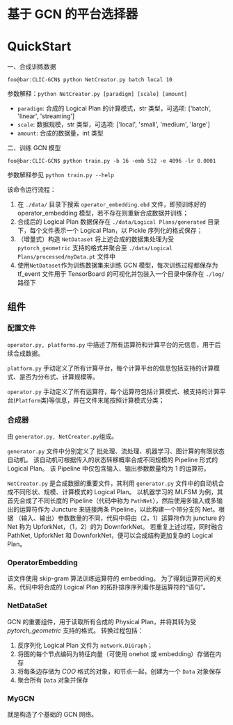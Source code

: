 # 基于 GCN 的平台选择器

# QuickStart
一、合成训练数据
```console
foo@bar:CLIC-GCN$ python NetCreator.py batch local 10
```
参数解释：`python NetCreator.py [paradigm] [scale] [amount]`
* `paradigm`: 合成的 Logical Plan 的计算模式，str 类型，可选项: [‘batch’, 'linear', 'streaming']
* `scale`: 数据规模，str 类型，可选项: ['local', 'small', 'medium', 'large']
* `amount`: 合成的数据量，int 类型

二、训练 GCN 模型
```console
foo@bar:CLIC-GCN$ python train.py -b 16 -emb 512 -e 4096 -lr 0.0001
```
参数解释参见 `python train.py --help`

该命令运行流程：
1. 在 `./data/` 目录下搜索 `operator_embedding.ebd` 文件，即预训练好的 operator_embedding 模型，若不存在则重新合成数据并训练；
2. 合成后的 Logical Plan 数据保存在 `./data/Logical Plans/generated` 目录下，每个文件表示一个 Logical Plan，以 Pickle 序列化的格式保存；
3. （增量式）构造 `NetDataset` 将上述合成的数据集处理为受 `pytorch_geometric` 支持的格式并聚合至 `./data/Logical Plans/processed/myData.pt` 文件中
4. 使用`NetDataset`作为训练数据集来训练 GCN 模型，每次训练过程都保存为 tf_event 文件用于 TensorBoard 的可视化并包装入一个目录中保存在 `./log/` 路径下




## 组件

### 配置文件
`operator.py, platforms.py` 中描述了所有运算符和计算平台的元信息，用于后续合成数据。

`platform.py` 手动定义了所有计算平台，每个计算平台的信息包括支持的计算模式、是否为分布式、计算规模等。

`operator.py` 手动定义了所有运算符，每个运算符包括计算模式、被支持的计算平台(`Platform`类)等信息，并在文件末尾按照计算模式分类；

### 合成器
由 `generator.py, NetCreator.py`组成。

`generator.py` 文件中分别定义了 批处理、流处理、机器学习、图计算的有限状态自动机。
该自动机可根据传入的状态转移概率合成不同规模的 Pipeline 形式的 Logical Plan。
该 Pipeline 中仅包含输入、输出参数数量均为 1 的运算符。

`NetCreator.py` 是合成数据的重要文件，其利用 `generator.py` 文件中的自动机合成不同形状、规模、计算模式的 Logical Plan。
以机器学习的 MLFSM 为例，其首先合成了不同长度的 Pipeline（代码中称为 `PathNet`），然后使用多输入或多输出的运算符作为 Juncture 来链接两条 Pipeline，以此构建一个带分支的 Net。根据 （输入、输出）参数数量的不同，代码中将由（2，1）运算符作为 juncture 的 Net 称为 UpforkNet，（1，2）的为 DownforkNet。
若重复上述过程，同时融合 PathNet, UpforkNet 和 DownforkNet，便可以合成结构更加复杂的 Logical Plan。

### OperatorEmbedding
该文件使用 skip-gram 算法训练运算符的 embedding。
为了得到运算符间的关系，代码中将合成的 Logical Plan 的拓扑排序序列看作是运算符的“语句”。

### NetDataSet
GCN 的重要组件，用于读取所有合成的 Physical Plan，并将其转为受 *pytorch_geometric* 支持的格式。
转换过程包括：
1. 反序列化 Logical Plan 文件为 `network.DiGraph`；
2. 将图的每个节点编码为特征向量（可使用 onehot 或 embedding）存储在内存
3. 将每条边存储为 *COO* 格式的对象，和节点一起，创建为一个 `Data` 对象保存
4. 聚合所有 `Data` 对象并保存

### MyGCN
就是构造了个基础的 GCN 网络。
 